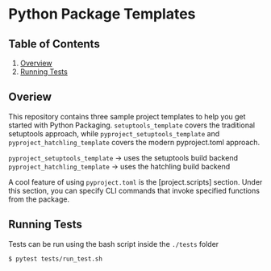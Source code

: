 # Python Package Templates
## Table of Contents
1. [Overview](#overview)
2. [Running Tests](#tests)

## Overiew <a name="overview"></a>
This repository contains three sample project templates to help you get started with Python Packaging. `setuptools_template` covers the traditional setuptools approach, while `pyproject_setuptools_template` and `pyproject_hatchling_template` covers the modern pyproject.toml approach. 

`pyproject_setuptools_template` -> uses the setuptools build backend <br>
`pyproject_hatchling_template` -> uses the hatchling build backend 

A cool feature of using `pyproject.toml` is the [project.scripts] section. Under this section, you can specify CLI commands that invoke specified functions from the package. 

## Running Tests <a name="tests"></a>
Tests can be run using the bash script inside the `./tests` folder
```bash
$ pytest tests/run_test.sh
```
